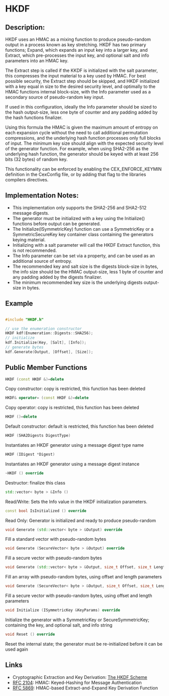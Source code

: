 # HKDF 

## Description:
HKDF uses an HMAC as a mixing function to produce pseudo-random output in a process known as key stretching. 
HKDF has two primary functions; Expand, which expands an input key into a larger key, and Extract, which pre-processes the input key, and optional salt and info parameters into an HMAC key. 

The Extract step is called if the KKDF is initialized with the salt parameter, this compresses the input material to a key used by HMAC. 
For best possible security, the Extract step should be skipped, and HKDF initialized with a key equal in size to the desired security level, and optimally to the HMAC functions internal block-size, with the Info parameter used as a secondary source of pseudo-random key input. 

If used in this configuration, ideally the Info parameter should be sized to the hash output-size, less one byte of counter and any padding added by the hash functions finalizer. 

Using this formula the HMAC is given the maximum amount of entropy on each expansion cycle without the need to call additional permutation compressions, and the underlying hash function processes only full blocks of input. 
The minimum key size should align with the expected security level of the generator function. 
For example, when using SHA2-256 as the underlying hash function, the generator should be keyed with at least 256 bits (32 bytes) of random key. 

This functionality can be enforced by enabling the CEX_ENFORCE_KEYMIN definition in the CexConfig file, or by adding that flag to the libraries compilers directives.

## Implementation Notes: 
* This implementation only supports the SHA2-256 and SHA2-512 message digests. 
* The generator must be initialized with a key using the Initialize() functions before output can be generated. 
* The Initialize(ISymmetricKey) function can use a SymmetricKey or a SymmetricSecureKey key container class containing the generators keying material. 
* Initializing with a salt parameter will call the HKDF Extract function, this is not recommended. 
* The Info parameter can be set via a property, and can be used as an additional source of entropy. 
* The recommended key and salt size is the digests block-size in bytes, the info size should be the HMAC output-size, less 1 byte of counter and any padding added by the digests finalizer. 
* The minimum recommended key size is the underlying digests output-size in bytes. 

## Example
```cpp

#include "HKDF.h"

// use the enumeration constructor
HKDF kdf(Enumeration::Digests::SHA256);
// initialize
kdf.Initialize(Key, [Salt], [Info]);
// generate bytes
kdf.Generate(Output, [Offset], [Size]);
```
       
## Public Member Functions

```cpp 
HKDF (const HKDF &)=delete 
```
Copy constructor: copy is restricted, this function has been deleted

```cpp 
HKDF& operator= (const HKDF &)=delete 
```
Copy operator: copy is restricted, this function has been deleted

```cpp 
HKDF ()=delete 
```
Default constructor: default is restricted, this function has been deleted

```cpp 
HKDF (SHA2Digests DigestType)
```
Instantiates an HKDF generator using a message digest type name

```cpp 
HKDF (IDigest *Digest)
```
Instantiates an HKDF generator using a message digest instance
 
 ```cpp 
~HKDF () override
 ```
Destructor: finalize this class

```cpp 
std::vector< byte > &Info ()
```
Read/Write: Sets the Info value in the HKDF initialization parameters.
 
```cpp 
const bool IsInitialized () override
```
Read Only: Generator is initialized and ready to produce pseudo-random

```cpp
void Generate (std::vector< byte > &Output) override
```
Fill a standard vector with pseudo-random bytes
 
```cpp 
void Generate (SecureVector< byte > &Output) override
```
Fill a secure vector with pseudo-random bytes
 
```cpp 
void Generate (std::vector< byte > &Output, size_t Offset, size_t Length) override
```
Fill an array with pseudo-random bytes, using offset and length parameters

```cpp 
void Generate (SecureVector< byte > &Output, size_t Offset, size_t Length) override
```
Fill a secure vector with pseudo-random bytes, using offset and length parameters

```cpp 
void Initialize (ISymmetricKey &KeyParams) override
```
Initialize the generator with a SymmetricKey or SecureSymmetricKey; containing the key, and optional salt, and info string

```cpp 
void Reset () override
```
Reset the internal state; the generator must be re-initialized before it can be used again   

## Links

* Cryptographic Extraction and Key Derivation: [The HKDF Scheme](http://eprint.iacr.org/2010/264.pdf)
* [RFC 2104](http://tools.ietf.org/html/rfc2104): HMAC: Keyed-Hashing for Message Authentication
* [RFC 5869](http://tools.ietf.org/html/rfc5869): HMAC-based Extract-and-Expand Key Derivation Function
   
